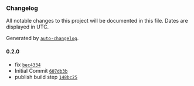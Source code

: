 ### Changelog

All notable changes to this project will be documented in this file. Dates are displayed in UTC.

Generated by [`auto-changelog`](https://github.com/CookPete/auto-changelog).

#### 0.2.0

- fix [`bec4334`](https://github.com/max-autolytics/n8n-nodes-tekion/commit/bec4334984aaf3b7679f0b218364f585dcf8a42f)
- Initial Commit [`607db3b`](https://github.com/max-autolytics/n8n-nodes-tekion/commit/607db3b40207becc33c20271d04f99e77ef14d3d)
- publish build step [`148bc25`](https://github.com/max-autolytics/n8n-nodes-tekion/commit/148bc2501575bd30c6a71f5d1f08aaddb16139ca)
